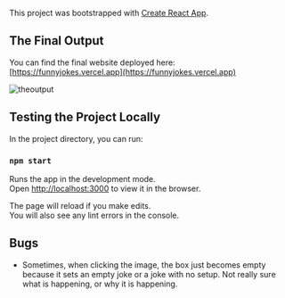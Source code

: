 This project was bootstrapped with [Create React App](https://github.com/facebook/create-react-app).

## The Final Output

You can find the final website deployed here: [https://funnyjokes.vercel.app](https://funnyjokes.vercel.app)

![theoutput](https://i.imgur.com/jWS2fhX.png)

## Testing the Project Locally

In the project directory, you can run:

### `npm start`

Runs the app in the development mode.<br />
Open [http://localhost:3000](http://localhost:3000) to view it in the browser.

The page will reload if you make edits.<br />
You will also see any lint errors in the console.

## Bugs

- Sometimes, when clicking the image, the box just becomes empty because it sets an empty joke or a joke with no setup. Not really sure what is happening, or why it is happening.

